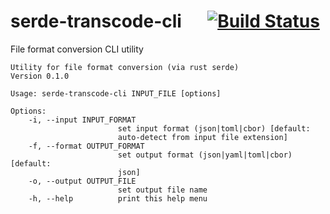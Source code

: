 # serde-transcode-cli &emsp; [![Build Status]][travis]

[Build Status]: https://api.travis-ci.org/serde-rs/serde.svg?branch=master
[travis]: https://travis-ci.org/serde-rs/serde

File format conversion CLI utility

```
Utility for file format conversion (via rust serde)
Version 0.1.0

Usage: serde-transcode-cli INPUT_FILE [options]

Options:
    -i, --input INPUT_FORMAT
                        set input format (json|toml|cbor) [default:
                        auto-detect from input file extension]
    -f, --format OUTPUT_FORMAT
                        set output format (json|yaml|toml|cbor) [default:
                        json]
    -o, --output OUTPUT_FILE
                        set output file name
    -h, --help          print this help menu
```
